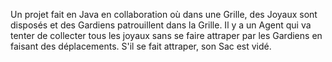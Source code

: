 Un projet fait en Java en collaboration où dans une Grille, des Joyaux sont disposés et des Gardiens patrouillent dans la Grille. Il y a un Agent qui va tenter de collecter tous les joyaux sans se faire attraper par les Gardiens en faisant des déplacements. S'il se fait attraper, son Sac est vidé.
